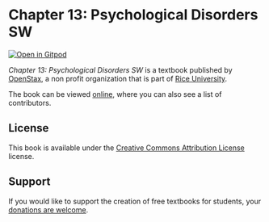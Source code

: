 # Chapter 13: Psychological Disorders SW

[![Open in Gitpod](https://gitpod.io/button/open-in-gitpod.svg)](https://gitpod.io/from-referrer/)

_Chapter 13: Psychological Disorders SW_ is a textbook published by [OpenStax](https://openstax.org/), a non profit organization that is part of [Rice University](https://www.rice.edu/).

The book can be viewed [online](https://github.com/cnx-user-books/cnxbook-chapter-13-psychological-disorders-sw/releases/latest), where you can also see a list of contributors.

## License
This book is available under the [Creative Commons Attribution License](./LICENSE) license.

## Support
If you would like to support the creation of free textbooks for students, your [donations are welcome](https://riceconnect.rice.edu/donation/support-openstax-banner).
